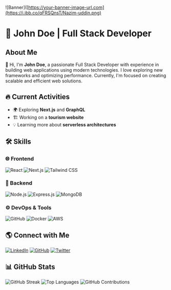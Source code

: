 ![Banner]([https://your-banner-image-url.com](https://i.ibb.co/qFRSQnsT/Nazim-uddin.png)

# 🚀 John Doe | Full Stack Developer

## About Me
👋 Hi, I'm **John Doe**, a passionate Full Stack Developer with experience in building web applications using modern technologies. I love exploring new frameworks and optimizing performance. Currently, I'm focused on creating scalable and efficient web solutions.

## 🔥 Current Activities
- 🌍 Exploring **Next.js** and **GraphQL**
- 🏗️ Working on a **tourism website**
- 💡 Learning more about **serverless architectures**

## 🛠️ Skills

### 🌐 Frontend
![React](https://img.shields.io/badge/-React-61DAFB?style=for-the-badge&logo=react&logoColor=white)
![Next.js](https://img.shields.io/badge/-Next.js-000000?style=for-the-badge&logo=next.js&logoColor=white)
![Tailwind CSS](https://img.shields.io/badge/-TailwindCSS-38B2AC?style=for-the-badge&logo=tailwind-css&logoColor=white)

### 🔧 Backend
![Node.js](https://img.shields.io/badge/-Node.js-339933?style=for-the-badge&logo=node.js&logoColor=white)
![Express.js](https://img.shields.io/badge/-Express.js-000000?style=for-the-badge&logo=express&logoColor=white)
![MongoDB](https://img.shields.io/badge/-MongoDB-47A248?style=for-the-badge&logo=mongodb&logoColor=white)

### ⚙️ DevOps & Tools
![GitHub](https://img.shields.io/badge/-GitHub-181717?style=for-the-badge&logo=github&logoColor=white)
![Docker](https://img.shields.io/badge/-Docker-2496ED?style=for-the-badge&logo=docker&logoColor=white)
![AWS](https://img.shields.io/badge/-AWS-FF9900?style=for-the-badge&logo=amazon-aws&logoColor=white)

## 🌎 Connect with Me
[![LinkedIn](https://img.shields.io/badge/-LinkedIn-0077B5?style=for-the-badge&logo=linkedin&logoColor=white)](https://www.linkedin.com/in/johndoe/)
[![GitHub](https://img.shields.io/badge/-GitHub-181717?style=for-the-badge&logo=github&logoColor=white)](https://github.com/johndoe)
[![Twitter](https://img.shields.io/badge/-Twitter-1DA1F2?style=for-the-badge&logo=twitter&logoColor=white)](https://twitter.com/johndoe)

## 📊 GitHub Stats
![GitHub Streak](https://github-readme-streak-stats.herokuapp.com/?user=johndoe&theme=dark&hide_border=false)
![Top Languages](https://github-readme-stats.vercel.app/api/top-langs/?username=johndoe&layout=compact&theme=dark&hide_border=false)
![GitHub Contributions](https://github-readme-stats.vercel.app/api?username=johndoe&show_icons=true&theme=dark&hide_border=false)
